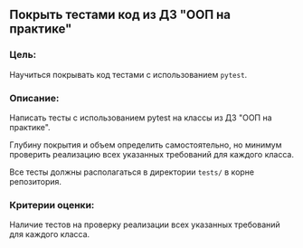 ## Покрыть тестами код из ДЗ "ООП на практике"

### Цель:

Научиться покрывать код тестами с использованием `pytest`.

### Описание:

Написать тесты с использованием pytest на классы из ДЗ "ООП на практике".

Глубину покрытия и объем определить самостоятельно, но минимум проверить реализацию всех указанных требований для каждого класса.
 
Все тесты должны располагаться в директории `tests/` в корне репозитория.

### Критерии оценки:

Наличие тестов на проверку реализации всех указанных требований для каждого класса.